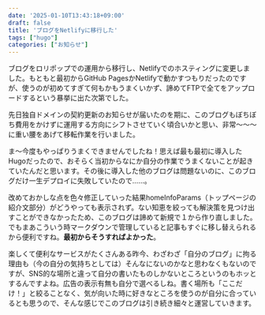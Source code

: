 ```yaml
---
date: '2025-01-10T13:43:18+09:00'
draft: false
title: 'ブログをNetlifyに移行した'
tags: ["hugo"]
categories: ["お知らせ"]
---
```


ブログをロリポップでの運用から移行し、Netlifyでのホスティングに変更しました。もともと最初からGitHub PagesかNetlifyで動かすつもりだったのですが、使うのが初めてすぎて何もかもうまくいかず、諦めてFTPで全てをアップロードするという暴挙に出た次第でした。

先日独自ドメインの契約更新のお知らせが届いたのを期に、このブログもぼちぼち費用をかけずに運用する方向にシフトさせていく頃合いかと思い、非常〜〜〜に重い腰をあげて移転作業を行いました。

ま〜今度もやっぱりうまくできませんでしたね！思えば最も最初に導入したHugoだったので、おそらく当初からなにか自分の作業でうまくないことが起きていたんだと思います。その後に導入した他のブログは問題ないのに、このブログだけ一生デプロイに失敗していたので……。

改めておかしな点を色々修正していった結果homeInfoParams（トップページの紹介文部分）がどうやっても表示されず。ない知恵を絞っても解決策を見つけ出すことができなかったため、このブログは諦めて新規で１から作り直しました。でもまあこういう時マークダウンで管理していると記事もすぐに移し替えられるから便利ですね。**最初からそうすればよかった**。

楽しくて便利なサービスがたくさんある昨今、わざわざ「自分のブログ」に拘る理由も（今の自分の気持ちとしては）そんなにないのかなと思わなくもないのですが、SNS的な場所と違って自分の書いたものしかないところというのもホッとするんですよね。広告の表示有無も自分で選べるしね。書く場所も「ここだけ！」と絞ることなく、気が向いた時に好きなところを使うのが自分に合っているとも思うので、そんな感じでこのブログは引き続き細々と運営していきます。
